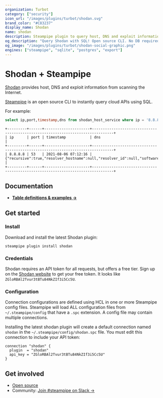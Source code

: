 ```yaml
---
organization: Turbot
category: ["security"]
icon_url: "/images/plugins/turbot/shodan.svg"
brand_color: "#C83237"
display_name: Shodan
name: shodan
description: Steampipe plugin to query host, DNS and exploit information using Shodan.
og_description: "Query Shodan with SQL! Open source CLI. No DB required."
og_image: "/images/plugins/turbot/shodan-social-graphic.png"
engines: ["steampipe", "sqlite", "postgres", "export"]
---
```


# Shodan + Steampipe

[Shodan](https://www.shodan.io/) provides host, DNS and exploit information from scanning the Internet.

[Steampipe](https://steampipe.io) is an open source CLI to instantly query cloud APIs using SQL.

For example:

```sql
select ip,port,timestamp,dns from shodan_host_service where ip = '8.8.8.8'
```
```
+---------+------+---------------------+--------------------------------------------------------------------------------+
| ip      | port | timestamp           | dns                                                                            |
+---------+------+---------------------+--------------------------------------------------------------------------------+
| 8.8.8.8 | 53   | 2021-08-06 07:12:16 | {"recursive":true,"resolver_hostname":null,"resolver_id":null,"software":null} |
+---------+------+---------------------+--------------------------------------------------------------------------------+
```

## Documentation

- **[Table definitions & examples →](/plugins/turbot/shodan/tables)**

## Get started

### Install

Download and install the latest Shodan plugin:

```shell
steampipe plugin install shodan
```

### Credentials

Shodan requires an API token for all requests, but offers a free tier. Sign up on the [Shodan website](https://www.shodan.io) to get your free token. It looks like `ZGloRBAl2Tvur3tBTu84NkZIf3i5Cc5U`.

### Configuration

Connection configurations are defined using HCL in one or more Steampipe config files. Steampipe will load ALL configuration files from `~/.steampipe/config` that have a `.spc` extension. A config file may contain multiple connections.

Installing the latest shodan plugin will create a default connection named `shodan` in the `~/.steampipe/config/shodan.spc` file.  You must edit this connection to include your API token:

```hcl
connection "shodan" {
  plugin  = "shodan"
  api_key = "ZGloRBAl2Tvur3tBTu84NkZIf3i5Cc5U"
}
```

## Get involved

* [Open source](https://github.com/turbot/steampipe-plugin-shodan)
* Community: [Join #steampipe on Slack →](https://turbot.com/community/join)
